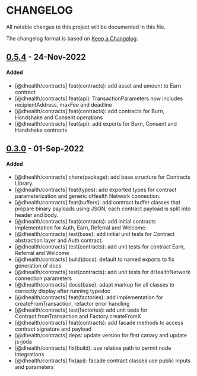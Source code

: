 # CHANGELOG
All notable changes to this project will be documented in this file.

The changelog format is based on [Keep a Changelog](https://keepachangelog.com/en/1.0.0/).

## [0.5.4][0.5.4] - 24-Nov-2022

#### Added

- [@dhealth/contracts] feat(contracts): add asset and amount to Earn contract
- [@dhealth/contracts] feat(api): TransactionParameters now includes recipientAddress, maxFee and deadline
- [@dhealth/contracts] feat(contracts): add contracts for Burn, Handshake and Consent operations
- [@dhealth/contracts] feat(api): add exports for Burn, Consent and Handshake contracts

## [0.3.0][0.3.0] - 01-Sep-2022

#### Added

- [@dhealth/contracts] chore(package): add base structure for Contracts Library.
- [@dhealth/contracts] feat(types): add exported types for contract parameterization and generic dHealth Network connection.
- [@dhealth/contracts] feat(buffers): add contract buffer classes that prepare binary payloads using JSON, each contract payload is split into header and body.
- [@dhealth/contracts] feat(contracts): add initial contracts implementation for Auth, Earn, Referral and Welcome.
- [@dhealth/contracts] test(base): add initial unit tests for Contract abstraction layer and Auth contract.
- [@dhealth/contracts] test(contracts): add unit tests for contract Earn, Referral and Welcome
- [@dhealth/contracts] build(docs): default to named exports to fix generation of docs
- [@dhealth/contracts] test(contracts): add unit tests for dHealthNetwork connection parameters
- [@dhealth/contracts] docs(base): adapt markup for all classes to correctly display after running typedoc
- [@dhealth/contracts] feat(factories): add implementation for createFromTransaction, refactor error handling
- [@dhealth/contracts] test(factories): add unit tests for Contract.fromTransaction and Factory.createFromX
- [@dhealth/contracts] feat(contracts): add facade methods to access contract signature and payload
- [@dhealth/contracts] deps: update version for first canary and update js-joda
- [@dhealth/contracts] fix(build): use relative path to permit node integrations
- [@dhealth/contracts] fix(api): facade contract classes use public inputs and parameters


[0.5.4]: https://github.com/dhealthproject/dapps-framework/compare/v0.4.0..v0.5.4
[0.3.0]: https://github.com/dhealthproject/dapps-framework/compare/v0.2.0..v0.3.0

